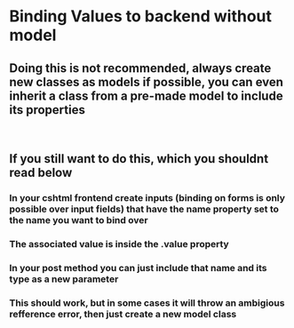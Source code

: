 # Binding Values to backend without model

## Doing this is not recommended, always create new classes as models if possible, you can even inherit a class from a pre-made model to include its properties
<br/>

## If you still want to do this, which you shouldnt read below
### In your cshtml frontend create inputs (binding on forms is only possible over input fields) that have the name property set to the name you want to bind over
### The associated value is inside the .value property
### In your post method you can just include that name and its type as a new parameter
### This should work, but in some cases it will throw an ambigious refference error, then just create a new model class